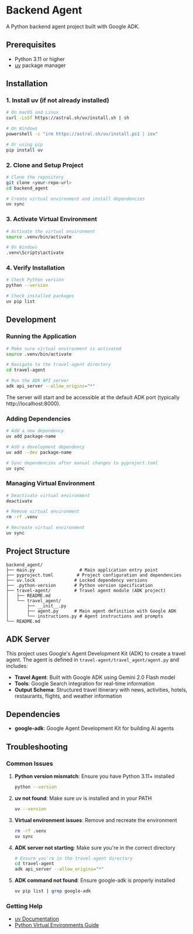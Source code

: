 # Backend Agent

A Python backend agent project built with Google ADK.

## Prerequisites

- Python 3.11 or higher
- [uv](https://docs.astral.sh/uv/) package manager

## Installation

### 1. Install uv (if not already installed)

```bash
# On macOS and Linux
curl -LsSf https://astral.sh/uv/install.sh | sh

# On Windows
powershell -c "irm https://astral.sh/uv/install.ps1 | iex"

# Or using pip
pip install uv
```

### 2. Clone and Setup Project

```bash
# Clone the repository
git clone <your-repo-url>
cd backend_agent

# Create virtual environment and install dependencies
uv sync
```

### 3. Activate Virtual Environment

```bash
# Activate the virtual environment
source .venv/bin/activate

# On Windows
.venv\Scripts\activate
```

### 4. Verify Installation

```bash
# Check Python version
python --version

# Check installed packages
uv pip list
```

## Development

### Running the Application

```bash
# Make sure virtual environment is activated
source .venv/bin/activate

# Navigate to the travel-agent directory
cd travel-agent

# Run the ADK API server
adk api_server --allow_origins="*"
```

The server will start and be accessible at the default ADK port (typically http://localhost:8000).

### Adding Dependencies

```bash
# Add a new dependency
uv add package-name

# Add a development dependency
uv add --dev package-name

# Sync dependencies after manual changes to pyproject.toml
uv sync
```

### Managing Virtual Environment

```bash
# Deactivate virtual environment
deactivate

# Remove virtual environment
rm -rf .venv

# Recreate virtual environment
uv sync
```

## Project Structure

```
backend_agent/
├── main.py                 # Main application entry point
├── pyproject.toml         # Project configuration and dependencies
├── uv.lock               # Locked dependency versions
├── .python-version       # Python version specification
├── travel-agent/         # Travel agent module (ADK project)
│   ├── README.md
│   └── travel_agent/
│       ├── __init__.py
│       ├── agent.py      # Main agent definition with Google ADK
│       └── instructions.py # Agent instructions and prompts
└── README.md
```

## ADK Server

This project uses Google's Agent Development Kit (ADK) to create a travel agent. The agent is defined in `travel-agent/travel_agent/agent.py` and includes:

- **Travel Agent**: Built with Google ADK using Gemini 2.0 Flash model
- **Tools**: Google Search integration for real-time information
- **Output Schema**: Structured travel itinerary with news, activities, hotels, restaurants, flights, and weather information

## Dependencies

- **google-adk**: Google Agent Development Kit for building AI agents

## Troubleshooting

### Common Issues

1. **Python version mismatch**: Ensure you have Python 3.11+ installed
   ```bash
   python --version
   ```

2. **uv not found**: Make sure uv is installed and in your PATH
   ```bash
   uv --version
   ```

3. **Virtual environment issues**: Remove and recreate the environment
   ```bash
   rm -rf .venv
   uv sync
   ```

4. **ADK server not starting**: Make sure you're in the correct directory
   ```bash
   # Ensure you're in the travel-agent directory
   cd travel-agent
   adk api_server --allow_origins="*"
   ```

5. **ADK command not found**: Ensure google-adk is properly installed
   ```bash
   uv pip list | grep google-adk
   ```

### Getting Help

- [uv Documentation](https://docs.astral.sh/uv/)
- [Python Virtual Environments Guide](https://docs.python.org/3/tutorial/venv.html)
